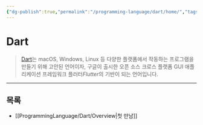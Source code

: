 ```yaml
---
{"dg-publish":true,"permalink":"/programming-language/dart/home/","tags":["Dart","Flutter","프로그래밍언어"],"created":"2024-02-06T20:35:19.173+09:00","updated":"2024-07-16T16:25:31.819+09:00"}
---
```



# Dart

> [Dart](https://dart.dev)는 macOS, Windows, Linux 등 다양한 플랫폼에서 작동하는 프로그램을 만들기 위해 고안된 언어이자, 구글이 출시한 오픈 소스 크로스 플랫폼 GUI 애플리케이션 프레임워크 플러터*Flutter*의 기반이 되는 언어입니다.

---

## 목록

+ [[ProgrammingLanguage/Dart/Overview\|첫 만남]]